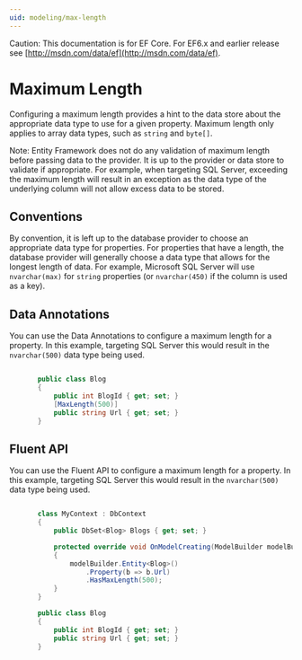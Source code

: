 ```yaml
---
uid: modeling/max-length
---
```

Caution: This documentation is for EF Core. For EF6.x and earlier release see [http://msdn.com/data/ef](http://msdn.com/data/ef).

  # Maximum Length

Configuring a maximum length provides a hint to the data store about the appropriate data type to use for a given property. Maximum length only applies to array data types, such as `string` and `byte[]`.

Note: Entity Framework does not do any validation of maximum length before passing data to the provider. It is up to the provider or data store to validate if appropriate. For example, when targeting SQL Server, exceeding the maximum length will result in an exception as the data type of the underlying column will not allow excess data to be stored.

  ## Conventions

By convention, it is left up to the database provider to choose an appropriate data type for properties. For properties that have a length, the database provider will generally choose a data type that allows for the longest length of data. For example, Microsoft SQL Server will use `nvarchar(max)` for `string` properties (or `nvarchar(450)` if the column is used as a key).

  ## Data Annotations

You can use the Data Annotations to configure a maximum length for a property. In this example, targeting SQL Server this would result in the `nvarchar(500)` data type being used.

<!-- literal_block"ids  "classes  "xml:space": "preserve", "backrefs  "linenos": true, "dupnames  : "csharp", highlight_args"linenostart": 1, "h1_lines":4 "names  "source": "/Users/shirhatti/src/EntityFramework.Docs/docs/modeling/Modeling/DataAnnotations/Samples/MaxLength.cs" -->

````c#

       public class Blog
       {
           public int BlogId { get; set; }
           [MaxLength(500)]
           public string Url { get; set; }
       }

   ````

  ## Fluent API

You can use the Fluent API to configure a maximum length for a property. In this example, targeting SQL Server this would result in the `nvarchar(500)` data type being used.

<!-- literal_block"ids  "classes  "xml:space": "preserve", "backrefs  "linenos": true, "dupnames  : "csharp", highlight_args"linenostart": 1, "h1_lines":7, 8, 9 "names  "source": "/Users/shirhatti/src/EntityFramework.Docs/docs/modeling/Modeling/FluentAPI/Samples/MaxLength.cs" -->

````c#

       class MyContext : DbContext
       {
           public DbSet<Blog> Blogs { get; set; }

           protected override void OnModelCreating(ModelBuilder modelBuilder)
           {
               modelBuilder.Entity<Blog>()
                   .Property(b => b.Url)
                   .HasMaxLength(500);
           }
       }

       public class Blog
       {
           public int BlogId { get; set; }
           public string Url { get; set; }
       }

   ````
